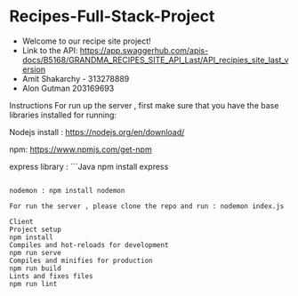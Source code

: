 # Recipes-Full-Stack-Project
* Welcome to our recipe site project!
* Link to the API:
https://app.swaggerhub.com/apis-docs/B5168/GRANDMA_RECIPES_SITE_API_Last/API_recipies_site_last_version
* Amit Shakarchy - 313278889
* Alon Gutman 203169693

Instructions
For run up the server , first make sure that you have the base libraries installed for running:

Nodejs install : https://nodejs.org/en/download/

npm: https://www.npmjs.com/get-npm

express library : ```Java
npm install express
```

nodemon : npm install nodemon

For run the server , please clone the repo and run : nodemon index.js

Client
Project setup
npm install
Compiles and hot-reloads for development
npm run serve
Compiles and minifies for production
npm run build
Lints and fixes files
npm run lint
